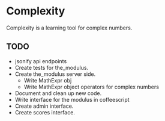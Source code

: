 Complexity
==========

Complexity is a learning tool for complex numbers.

## TODO ##

 * jsonify api endpoints
 * Create tests for the_modulus.
 * Create the_modulus server side.
    - Write MathExpr obj
    - Write MathExpr object operators for complex numbers
 * Document and clean up new code.
 * Write interface for the modulus in coffeescript
 * Create admin interface.
 * Create scores interface.


